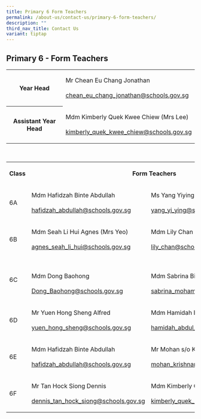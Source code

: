 ```yaml
---
title: Primary 6 Form Teachers
permalink: /about-us/contact-us/primary-6-form-teachers/
description: ""
third_nav_title: Contact Us
variant: tiptap
---
```

<h2><strong>Primary 6 - Form Teachers</strong></h2><table><tbody><tr><th rowspan="1" colspan="1"><p>Year Head<br></p></th><td rowspan="1" colspan="1"><p>Mr Chean Eu Chang Jonathan<br><br><a href="mailto:chean_eu_chang_jonathan@schools.gov.sg" rel="noopener noreferrer" target="_blank">chean_eu_chang_jonathan@schools.gov.sg</a></p></td></tr><tr><th rowspan="1" colspan="1"><p>Assistant Year Head<br></p></th><td rowspan="1" colspan="1"><p>Mdm Kimberly Quek Kwee Chiew&nbsp;(Mrs Lee)<br><br><a href="mailto:kimberly_quek_kwee_chiew@schools.gov.sg" rel="noopener noreferrer" target="_blank">kimberly_quek_kwee_chiew@schools.gov.sg</a></p></td></tr></tbody></table><p><br></p><table><tbody><tr><th rowspan="1" colspan="1"><p>Class</p></th><th rowspan="1" colspan="2"><p>Form Teachers</p></th></tr><tr><td rowspan="1" colspan="1"><p>6A</p></td><td rowspan="1" colspan="1"><p>Mdm&nbsp;Hafidzah Binte Abdullah<br><br><a href="mailto:hafidzah_abdullah@schools.gov.sg" rel="noopener noreferrer nofollow" target="_blank">hafidzah_abdullah@schools.gov.sg</a><br></p></td><td rowspan="1" colspan="1"><p>Ms Yang Yiying<br><br><a href="mailto:yang_yi_ying@schools.gov.sg" rel="noopener noreferrer nofollow" target="_blank">yang_yi_ying@schools.gov.sg</a></p></td></tr><tr><td rowspan="1" colspan="1"><p>6B</p></td><td rowspan="1" colspan="1"><p>Mdm Seah Li Hui Agnes (Mrs Yeo)<br><br><a href="mailto:agnes_seah_li_hui@schools.gov.sg" rel="noopener noreferrer nofollow" target="_blank">agnes_seah_li_hui@schools.gov.sg</a></p></td><td rowspan="1" colspan="1"><p>Mdm Lily Chan<br><br><a href="mailto:lily_chan@schools.gov.sg" rel="noopener noreferrer" target="_blank">lily_chan@schools.gov.sg</a><br></p></td></tr><tr><td rowspan="1" colspan="1"><p>6C</p></td><td rowspan="1" colspan="1"><p><br>Mdm Dong Baohong<br><br><a href="mailto:Dong_Baohong@schools.gov.sg" rel="noopener noreferrer" target="_blank">Dong_Baohong@schools.gov.sg</a> <br></p></td><td rowspan="1" colspan="1"><p><br>Mdm Sabrina Binte Mohamed Osman<br><br><a href="mailto:sabrina_mohamed_osman@schools.gov.sg" rel="noopener noreferrer" target="_blank">sabrina_mohamed_osman@schools.gov.sg</a></p></td></tr><tr><td rowspan="1" colspan="1"><p>6D</p></td><td rowspan="1" colspan="1"><p>Mr&nbsp;Yuen Hong Sheng Alfred<br><br><a href="mailto:yuen_hong_sheng@schools.gov.sg" rel="noopener noreferrer nofollow" target="_blank">yuen_hong_sheng@schools.gov.sg</a><br></p></td><td rowspan="1" colspan="1"><p>Mdm Hamidah Binte Abdul Razak<br><br><a href="mailto:hamidah_abdul_razak@schools.gov.sg" rel="noopener noreferrer nofollow" target="_blank">hamidah_abdul_razak@schools.gov.sg</a><br></p></td></tr><tr><td rowspan="1" colspan="1"><p>6E</p></td><td rowspan="1" colspan="1"><p>Mdm&nbsp;Hafidzah Binte Abdullah<br><br><a href="mailto:hafidzah_abdullah@schools.gov.sg" rel="noopener noreferrer nofollow" target="_blank">hafidzah_abdullah@schools.gov.sg</a><br></p></td><td rowspan="1" colspan="1"><p>Mr Mohan s/o Krishnamoorthy<br><br><a href="mailto:mohan_krishnamoorthy@schools.gov.sg" rel="noopener noreferrer" target="_blank">mohan_krishnamoorthy@schools.gov.sg</a><br></p></td></tr><tr><td rowspan="1" colspan="1"><p>6F</p></td><td rowspan="1" colspan="1"><p>Mr Tan Hock Siong Dennis<br><br><a href="mailto:dennis_tan_hock_siong@schools.gov.sg" rel="noopener noreferrer nofollow" target="_blank">dennis_tan_hock_siong@schools.gov.sg</a><br></p></td><td rowspan="1" colspan="1"><p>Mdm Kimberly Quek Kwee Chiew&nbsp;(Mrs Lee)<br><br><a href="mailto:kimberly_quek_kwee_chiew@schools.gov.sg" rel="noopener noreferrer nofollow" target="_blank">kimberly_quek_kwee_chiew@schools.gov.sg</a><br></p></td></tr></tbody></table><p></p>